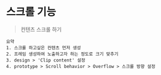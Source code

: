 # 스크롤 기능
> 컨텐츠 스크롤 하기
~~~
요약
1. 스크롤 하고싶은 컨텐츠 먼저 생성
2. 프레임 생성하여 노출하고자 하는 정도로 크기 맞추기
3. design > 'Clip content' 설정
4. prototype > Scroll behavior > Overflow > 스크롤 방향 설정
~~~
